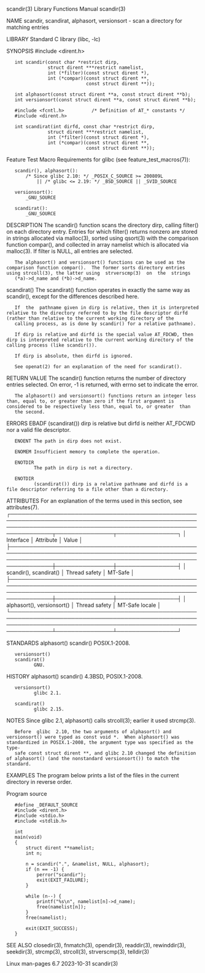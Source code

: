scandir(3)                                                                                Library Functions Manual                                                                               scandir(3)

NAME
       scandir, scandirat, alphasort, versionsort - scan a directory for matching entries

LIBRARY
       Standard C library (libc, -lc)

SYNOPSIS
       #include <dirent.h>

       int scandir(const char *restrict dirp,
                   struct dirent ***restrict namelist,
                   int (*filter)(const struct dirent *),
                   int (*compar)(const struct dirent **,
                                 const struct dirent **));

       int alphasort(const struct dirent **a, const struct dirent **b);
       int versionsort(const struct dirent **a, const struct dirent **b);

       #include <fcntl.h>          /* Definition of AT_* constants */
       #include <dirent.h>

       int scandirat(int dirfd, const char *restrict dirp,
                   struct dirent ***restrict namelist,
                   int (*filter)(const struct dirent *),
                   int (*compar)(const struct dirent **,
                                 const struct dirent **));

   Feature Test Macro Requirements for glibc (see feature_test_macros(7)):

       scandir(), alphasort():
           /* Since glibc 2.10: */ _POSIX_C_SOURCE >= 200809L
               || /* glibc <= 2.19: */ _BSD_SOURCE || _SVID_SOURCE

       versionsort():
           _GNU_SOURCE

       scandirat():
           _GNU_SOURCE

DESCRIPTION
       The  scandir()  function scans the directory dirp, calling filter() on each directory entry.  Entries for which filter() returns nonzero are stored in strings allocated via malloc(3), sorted using
       qsort(3) with the comparison function compar(), and collected in array namelist which is allocated via malloc(3).  If filter is NULL, all entries are selected.

       The alphasort() and versionsort() functions can be used as the comparison function compar().  The former sorts directory entries using strcoll(3), the latter using  strverscmp(3)  on  the  strings
       (*a)->d_name and (*b)->d_name.

   scandirat()
       The scandirat() function operates in exactly the same way as scandir(), except for the differences described here.

       If  the  pathname given in dirp is relative, then it is interpreted relative to the directory referred to by the file descriptor dirfd (rather than relative to the current working directory of the
       calling process, as is done by scandir() for a relative pathname).

       If dirp is relative and dirfd is the special value AT_FDCWD, then dirp is interpreted relative to the current working directory of the calling process (like scandir()).

       If dirp is absolute, then dirfd is ignored.

       See openat(2) for an explanation of the need for scandirat().

RETURN VALUE
       The scandir() function returns the number of directory entries selected.  On error, -1 is returned, with errno set to indicate the error.

       The alphasort() and versionsort() functions return an integer less than, equal to, or greater than zero if the first argument is considered to be respectively less than, equal to, or greater  than
       the second.

ERRORS
       EBADF  (scandirat()) dirp is relative but dirfd is neither AT_FDCWD nor a valid file descriptor.

       ENOENT The path in dirp does not exist.

       ENOMEM Insufficient memory to complete the operation.

       ENOTDIR
              The path in dirp is not a directory.

       ENOTDIR
              (scandirat()) dirp is a relative pathname and dirfd is a file descriptor referring to a file other than a directory.

ATTRIBUTES
       For an explanation of the terms used in this section, see attributes(7).
       ┌─────────────────────────────────────────────────────────────────────────────────────────────────────────────────────────────────────────────────────────────────┬───────────────┬────────────────┐
       │ Interface                                                                                                                                                       │ Attribute     │ Value          │
       ├─────────────────────────────────────────────────────────────────────────────────────────────────────────────────────────────────────────────────────────────────┼───────────────┼────────────────┤
       │ scandir(), scandirat()                                                                                                                                          │ Thread safety │ MT-Safe        │
       ├─────────────────────────────────────────────────────────────────────────────────────────────────────────────────────────────────────────────────────────────────┼───────────────┼────────────────┤
       │ alphasort(), versionsort()                                                                                                                                      │ Thread safety │ MT-Safe locale │
       └─────────────────────────────────────────────────────────────────────────────────────────────────────────────────────────────────────────────────────────────────┴───────────────┴────────────────┘

STANDARDS
       alphasort()
       scandir()
              POSIX.1-2008.

       versionsort()
       scandirat()
              GNU.

HISTORY
       alphasort()
       scandir()
              4.3BSD, POSIX.1-2008.

       versionsort()
              glibc 2.1.

       scandirat()
              glibc 2.15.

NOTES
       Since glibc 2.1, alphasort() calls strcoll(3); earlier it used strcmp(3).

       Before  glibc  2.10, the two arguments of alphasort() and versionsort() were typed as const void *.  When alphasort() was standardized in POSIX.1-2008, the argument type was specified as the type-
       safe const struct dirent **, and glibc 2.10 changed the definition of alphasort() (and the nonstandard versionsort()) to match the standard.

EXAMPLES
       The program below prints a list of the files in the current directory in reverse order.

   Program source

       #define _DEFAULT_SOURCE
       #include <dirent.h>
       #include <stdio.h>
       #include <stdlib.h>

       int
       main(void)
       {
           struct dirent **namelist;
           int n;

           n = scandir(".", &namelist, NULL, alphasort);
           if (n == -1) {
               perror("scandir");
               exit(EXIT_FAILURE);
           }

           while (n--) {
               printf("%s\n", namelist[n]->d_name);
               free(namelist[n]);
           }
           free(namelist);

           exit(EXIT_SUCCESS);
       }

SEE ALSO
       closedir(3), fnmatch(3), opendir(3), readdir(3), rewinddir(3), seekdir(3), strcmp(3), strcoll(3), strverscmp(3), telldir(3)

Linux man-pages 6.7                                                                              2023-10-31                                                                                      scandir(3)

